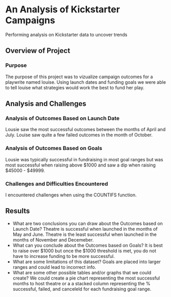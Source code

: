 # An Analysis of Kickstarter Campaigns
Performing analysis on Kickstarter data to uncover trends
## Overview of Project
### Purpose
The purpose of this project was to vizualize campaign outcomes for a playwrite named louise. Using launch dates and funding goals we were able to tell louise what strategies would work the best to fund her play.
## Analysis and Challenges
### Analysis of Outcomes Based on Launch Date
Lousie saw the most successful outcomes between the months of April and July. Louise saw quite a few failed outcomes in the month of October.
### Analysis of Outcomes Based on Goals
Lousie was typically successful in fundraising in most goal ranges but was most successful when raising above $1000 and saw a dip when raising $45000 - $49999.
### Challenges and Difficulties Encountered
I encountered challenges when using the COUNTIFS function.
## Results
- What are two conclusions you can draw about the Outcomes based on Launch Date?
Theatre is successful when launched in the months of May and June. Theatre is the least successful when launched in the months of November and Decemeber.
- What can you conclude about the Outcomes based on Goals?
It is best to raise over $1000 but once the $1000 threshold is met, you do not have to increase funding to be more successful.
- What are some limitations of this dataset?
Goals are placed into larger ranges and could lead to incorrect info.
- What are some other possible tables and/or graphs that we could create?
We could create a pie chart representing the most successful months to host theatre or a a stacked column representing the % successful, failed, and canceleld for each fundraising goal range.
